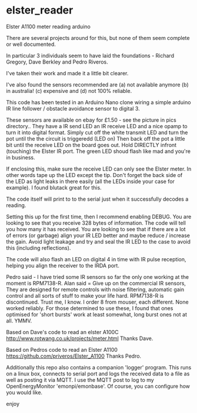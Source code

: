 # elster_reader
Elster A1100 meter reading arduino

There are several projects around for this, but none of them seem complete or well documented.

In particular 3 individuals seem to have laid the foundations - Richard Gregory, Dave Berkley and Pedro Riveros.

I've taken their work and made it a little bit clearer.

I've also found the sensors recommended are (a) not available anymore (b) in australia! (c) expensive and (d) not 100% reliable.

This code has been tested in an Arduino Nano clone wiring a simple arduino IR line follower / obstacle avoidance sensor to digital 3.

These sensors are available on ebay for £1.50 - see the picture in pics directory.. 
They have a IR send LED an IR receive LED and a nice opamp to turn it into digital format.
Simply cut off the white transmit LED and turn the pot until the the circuit is triggeredd (LED on)
Then back off the pot a little bit until the receive LED on the board goes out. Hold DIRECTLY infront (touching) the Elster IR port.
The green LED shoud flash like mad and you're in business.

If enclosing this, make sure the receive LED can only see the Elster meter. In other words tape up the LED except the tip.
Don't forget the back side of the LED as light leaks in there easily (all the LEDs inside your case for example).
I found blutack great for this.

The code itself will print to to the serial just when it successfully decodes a reading.

Setting this up for the first time, then I recommend enabling DEBUG.
You are looking to see that you receive 328 bytes of information. The code will tell you how many it has received.
You are looking to see that if there are a lot of errors (or garbage) align your IR LED better and maybe reduce / increase the gain.
Avoid light leakage and try and seal the IR LED to the case to avoid this (including reflections).

The code will also flash an LED on digital 4 in time with IR pulse reception, helping you align the receiver to the IRDA port.

  Pedro said - I have tried some IR sensors so far the only one working at the moment is RPM7138-R.  Alan said = Give up on the commercial IR sensors, They are designed for remote controls with noise filtering, automatic gain control  and all sorts of stuff to make your life hard. RPM7138-R is discontinued. Trust me, I know. I order 8 from mouser, each different. None worked reliably. For those determined to use these, I found that ones optimised for 'short bursts' work at least somewhat, long burst ones not at all. YMMV.

  Based on Dave's code to read an elster A100C 
  http://www.rotwang.co.uk/projects/meter.html
  Thanks Dave.

  Based on Pedros code to read an Elster A1100 
  https://github.com/priveros/Elster_A1100
  Thanks Pedro.

Additionally this repo also contains a companion 'logger' program. This runs on a linux box, connects to serial port and logs the received data to a file as well as posting it via MQTT. 
I use the MQTT post to log to my OpenEnergyMonitor 'emonpi/emonbase'.  Of course, you can configure how you would like.


enjoy

